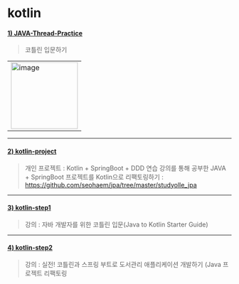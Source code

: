 # kotlin

#### [1) JAVA-Thread-Practice](https://github.com/seohaem/kotlin/tree/master/kotlin-in-action)
> 코틀린 입문하기
<table><tr><td>
    <img width="150" alt="image" src="https://user-images.githubusercontent.com/87924260/206187890-3655859a-0030-40b5-9251-d7862db4b635.png">
</td></tr></table>

---

#### [2) kotlin-project](https://github.com/seohaem/kotlin/tree/master/kotlin-project)
> 개인 프로젝트 : Kotlin + SpringBoot + DDD 연습
> 강의를 통해 공부한 JAVA + SpringBoot 프로젝트를 Kotlin으로 리팩토링하기 : https://github.com/seohaem/jpa/tree/master/studyolle_jpa 

---

#### [3) kotlin-step1](https://github.com/seohaem/kotlin/tree/master/kotlin-step1)
> 강의 : 자바 개발자를 위한 코틀린 입문(Java to Kotlin Starter Guide)

---

#### [4) kotlin-step2](https://github.com/seohaem/kotlin/tree/master/kotlin-step2)
> 강의 : 실전! 코틀린과 스프링 부트로 도서관리 애플리케이션 개발하기 (Java 프로젝트 리팩토링

